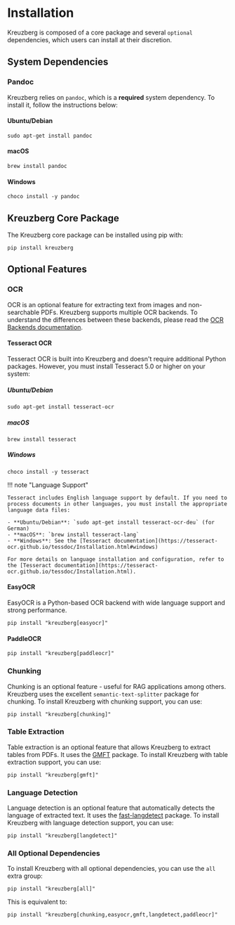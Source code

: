 # Installation

Kreuzberg is composed of a core package and several `optional` dependencies, which users can install at their discretion.

## System Dependencies

### Pandoc

Kreuzberg relies on `pandoc`, which is a **required** system dependency. To install it, follow the instructions below:

#### Ubuntu/Debian

```shell
sudo apt-get install pandoc
```

#### macOS

```shell
brew install pandoc
```

#### Windows

```shell
choco install -y pandoc
```

## Kreuzberg Core Package

The Kreuzberg core package can be installed using pip with:

```shell
pip install kreuzberg
```

## Optional Features

### OCR

OCR is an optional feature for extracting text from images and non-searchable PDFs. Kreuzberg supports multiple OCR backends. To understand the differences between these backends, please read the [OCR Backends documentation](../user-guide/ocr-backends.md).

#### Tesseract OCR

Tesseract OCR is built into Kreuzberg and doesn't require additional Python packages. However, you must install Tesseract 5.0 or higher on your system:

##### Ubuntu/Debian

```shell
sudo apt-get install tesseract-ocr
```

##### macOS

```shell
brew install tesseract
```

##### Windows

```shell
choco install -y tesseract
```

!!! note "Language Support"

    Tesseract includes English language support by default. If you need to process documents in other languages, you must install the appropriate language data files:

    - **Ubuntu/Debian**: `sudo apt-get install tesseract-ocr-deu` (for German)
    - **macOS**: `brew install tesseract-lang`
    - **Windows**: See the [Tesseract documentation](https://tesseract-ocr.github.io/tessdoc/Installation.html#windows)

    For more details on language installation and configuration, refer to the [Tesseract documentation](https://tesseract-ocr.github.io/tessdoc/Installation.html).

#### EasyOCR

EasyOCR is a Python-based OCR backend with wide language support and strong performance.

```shell
pip install "kreuzberg[easyocr]"
```

#### PaddleOCR

```shell
pip install "kreuzberg[paddleocr]"
```

### Chunking

Chunking is an optional feature - useful for RAG applications among others. Kreuzberg uses the excellent `semantic-text-splitter` package for chunking. To install Kreuzberg with chunking support, you can use:

```shell
pip install "kreuzberg[chunking]"
```

### Table Extraction

Table extraction is an optional feature that allows Kreuzberg to extract tables from PDFs. It uses the [GMFT](https://github.com/conjuncts/gmft) package. To install Kreuzberg with table extraction support, you can use:

```shell
pip install "kreuzberg[gmft]"
```

### Language Detection

Language detection is an optional feature that automatically detects the language of extracted text. It uses the [fast-langdetect](https://github.com/LlmKira/fast-langdetect) package. To install Kreuzberg with language detection support, you can use:

```shell
pip install "kreuzberg[langdetect]"
```

### All Optional Dependencies

To install Kreuzberg with all optional dependencies, you can use the `all` extra group:

```shell
pip install "kreuzberg[all]"
```

This is equivalent to:

```shell
pip install "kreuzberg[chunking,easyocr,gmft,langdetect,paddleocr]"
```

